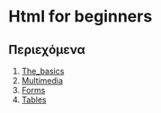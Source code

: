 # Html for beginners

## Περιεχόμενα

1. [The_basics](./the_basics/)
2. [Multimedia](./multimedia/)
3. [Forms](./form/)
4. [Tables](./table/)
